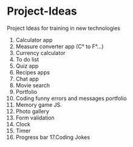# Project-Ideas
Project Ideas for training in new technologies 

1. Calculator app
2. Measure converter app (C° to F°...)
3. Currency calculator 
4. To do list
5. Quiz app
6. Recipes apps
7. Chat app 
8. Movie search 
9. Portfolio 
10. Coding funny errors and messages portfolio
11. Memory game JS.
12. Photo gallery 
13. Form validation 
14. Clock
15. Timer
16. Progress bar
17.Coding Jokes
